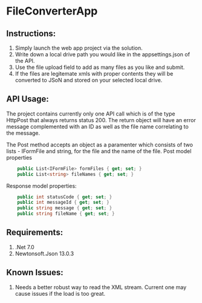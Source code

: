 # FileConverterApp

## **Instructions:**
1. Simply launch the web app project via the solution.
2. Write down a local drive path you would like in the appsettings.json of the API.
3. Use the file upload field to add as many files as you like and submit.
4. If the files are legitemate xmls with proper contents they will be converted to JSoN and stored on your selected local drive.

## **API Usage:**
The project contains currently only one API call which is of the type HttpPost that always returns status 200.
The return object will have an error message complemented with an ID as well as the file name correlating to the message.

The Post method accepts an object as a paramenter which consists of two lists - IFormFile and string, for the file and the name of the file.
Post model properties
```csharp
    public List<IFormFile> formFiles { get; set; }
    public List<string> fileNames { get; set; }
```
Response model properties:
```csharp
    public int statusCode { get; set; }
    public int messageId { get; set; }
    public string message { get; set; }
    public string fileName { get; set; } 
```
## **Requirements:**
1. .Net 7.0
2. Newtonsoft.Json 13.0.3

## **Known Issues:**
1. Needs a better robust way to read the XML stream. Current one may cause issues if the load is too great.
